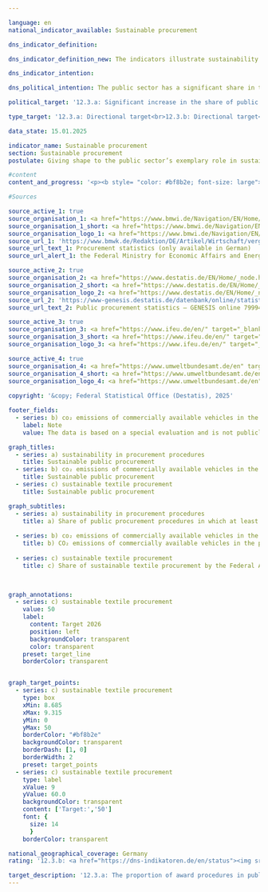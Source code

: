 ```yaml
---

language: en        
national_indicator_available: Sustainable procurement        

dns_indicator_definition:         

dns_indicator_definition_new: The indicators illustrate sustainability in public procurement using examples of award procedures overall (12.3.a), CO₂ emissions from motor vehicles (12.3.b) and sustainable textile procurement (12.3.c). The indicator 12.3.a <i>Award procedures in public procurement in which at least one sustainability criterion was taken into account</i> shows the proportion of the total number of procedures for awarding public contracts/concessions with consideration of sustainability criteria that were reported to the procurement statistics for the respective reporting year (in %). Indicator 12.3.b <i>CO₂ emissions per kilometres travelled by public sector vehicles</i> compares CO₂ emissions with the base year 2015&nbsp;in relation to the corresponding kilometres travelled. Indicator 12.3.c shows the sustainable textile procurement of the Federal Administration (excluding special textiles) (in %).        

dns_indicator_intention:         

dns_political_intention: The public sector has a significant share in the demand for products and services. Aligning public procurement with the guiding principle of sustainability and strengthening sustainability criteria in public procurement should therefore act as a lever for increasing the supply of sustainable products.        

political_target: '12.3.a: Significant increase in the share of public procurement contracts in which sustainability criteria are taken into account, ensuring that this will be the norm by 2030. It should be noted that procurement to meet the needs of the Bundeswehr, the Federal Police as well as civil protection and disaster prevention does not contribute towards an increase<br>12.3.b: Significant reduction<br>12.3.c: Increase to 50% by 2026'        

type_target: '12.3.a: Directional target<br>12.3.b: Directional target<br>12.3.c: Target with specific target value'        

data_state: 15.01.2025        

indicator_name: Sustainable procurement        
section: Sustainable procurement        
postulate: Giving shape to the public sector’s exemplary role in sustainable public procurement        

#content         
content_and_progress: '<p><b style= "color: #bf8b2e; font-size: large">12.3.a, b, c Sustainable procurement</b><br><br>The public sector accounts for a significant share of demand for products and services. The complex issue of sustainable procurement cannot be meaningfully represented by a single indicator. Therefore, the topic is addressed comprehensively through the consideration of sustainability criteria in the public procurement process (indicator 12.3.a) and exemplarily with two product-group-specific indicators on CO₂ emissions from public sector motor vehicles (indicator 12.3.b) and textile procurement by the federal administration (indicator 12.3.c).<br><br><b>12.3.a Public procurement procedures in which at least one sustainability criterion was considered</b><br><br>This indicator records the proportion of procedures for awarding public contracts and concessions in which sustainable criteria were taken into account. The indicator covers all contracting levels (federal, state, municipal, and other contracting authorities) and is based on data reported to the procurement statistics.<br><br>The procurement statistics are compiled by the Federal Statistical Office on behalf of the Federal Ministry for Economic Affairs and Energy (BMWE). The legal basis is the Procurement Statistics Regulation (VergStatVO), which also governs the reporting of the consideration of sustainability criteria in public procurement. These criteria include environmental, social, and innovative aspects that can be taken into account when selecting contractors.<br><br>All contracts and concessions reported to the procurement statistics are included in the indicator. Reporting is mandatory for contracts with a volume of 25,000&nbsp;euros or more. In 2023, nearly 186,000&nbsp;contracts of this size and over 9,700&nbsp;additional contracts in the range between 1,000&nbsp;and 25,000&nbsp;euros were reported.<br><br>Between 2021&nbsp;and 2023, the share of public procurement procedures considering at least one sustainability criterion rose from 12.6% in 2021&nbsp;to 12.8% (+0.2&nbsp;percentage points) in 2022&nbsp;and 14.0% (+1.2&nbsp;percentage points) in 2023. This suggests growing public sector engagement in integrating sustainability criteria into public contract awards.<br><br>In 2023, over 195,000&nbsp;public contracts and concessions were reported to the procurement statistics. About half of these contracts were at the municipal level, 30% at the state level, and 11% at the federal level. The total volume of these contracts amounted to 123,485&nbsp;million euros.<br><br>The number of procurement procedures that considered sustainability criteria was 27,412, with a volume of 28,391&nbsp;million euros. At the municipal level, 11% of contracts were awarded with sustainability criteria considered, 20% at the state level, and 13% at the federal level.<br><br>Procurement procedures without sustainability criteria in 2023&nbsp;had an average financial volume of 570,000&nbsp;euros per contract. Contracts with sustainability criteria had a significantly higher average volume of 1.0&nbsp;million euros per contract.<br><br>The three types of sustainability criteria were considered to varying degrees. Environmental criteria were applied in about 23,000&nbsp;contracts with a total volume of nearly 44&nbsp;billion euros. Social criteria were applied in 15,000&nbsp;contracts with a total volume of 29.5&nbsp;billion euros, and innovative criteria were used in about 5,000&nbsp;contracts with a total volume of 6&nbsp;billion euros. However, many contracts listed multiple criteria simultaneously.<br><br>Currently, the indicator shows a discrepancy between reported awards and the actual total volume of public procurement. However, due to the existing reporting obligation, a more comprehensive representation is expected in the medium term. The indicator only shows how many procurement procedures included a statement on the consideration of sustainability criteria but does not assess how accurately this reporting obligation is fulfilled.<br><br>The indicator provides a quantitative overview of the share of procurement procedures in public procurement where sustainability criteria are considered. However, it does not indicate whether the most sustainable product was actually selected in these procedures or how environmentally, socially, or innovatively the procured products perform in production or use. It also does not assess whether changes in the indicator might be due to better compliance with the reporting requirement. Furthermore, it should be noted that certain procurement areas&nbsp;–&nbsp;such as procurement for the Bundeswehr (Federal Armed Forces), Federal Police, and civil and disaster protection&nbsp;–&nbsp;may be exempt from legal or sub-legal obligations to consider sustainability criteria in procurement and thus may not contribute to increases in the indicator.<br><br>The political target for 2030&nbsp;is that sustainability criteria are generally considered in public procurement procedures.<br><br><b>12.3.b CO₂ emissions per kilometre travelled by public sector motor vehicles</b><br><br>Data on motor vehicles (MVs) of the public sector are provided by the System of Environmental-Economic Accounting (SEEA) of the Federal Statistical Office in cooperation with the TREMOD database (Transport Emission Model) of the Institute for Energy and Environmental Research (ifeu). The public sector includes the federal government, states, municipalities, municipal associations, as well as the police, federal border guards, and fire brigades. Public sector motor vehicles include all passenger cars, light commercial vehicles under 3.5&nbsp;tonnes, and motorcycles. Heavy commercial vehicles and buses are not included.<br><br>The indicator exclusively captures CO₂ emissions produced during vehicle operation. Emissions from production and disposal of vehicles are not considered. Nor are emissions from electricity production for electric vehicles included, although these are relevant for a complete environmental assessment.<br><br>Average CO₂ emissions of public sector vehicles fluctuated. Between 2015&nbsp;and 2021, emissions rose from 220&nbsp;to 227&nbsp;grams CO₂ per kilometre. In 2022, a decline to 224&nbsp;grams CO₂ per kilometre was recorded, a reduction of 1.4% compared to the previous year (index value: 101.6), but this does not meet the politically set targets for CO₂ reduction.<br><br>In 2019, almost 4&nbsp;billion kilometres were travelled by public sector vehicles, emitting 874,000&nbsp;tonnes of CO₂. Both mileage and emissions dropped sharply during the COVID-19&nbsp;pandemic. In 2022, both mileage and emissions were about 11% below 2019&nbsp;levels (3.49&nbsp;billion kilometres and 781,000&nbsp;tonnes of CO₂). The largest drops were in passenger cars (around &#8209;20%), while the use of light commercial vehicles remained almost unchanged.<br><br>Zero emissions are assumed for electric vehicles. Accordingly, the electrification of the public sector fleet has a significant impact on the indicator. The share of mileage covered by electric vehicles has quadrupled since 2014&nbsp;but was still only 0.15% in 2022.<br><br>Several measures have been implemented to reduce emissions, including the promotion of low-emission vehicles, use of technological advances in engine efficiency, and increased use of alternative drives. Charging infrastructure for electric vehicles has been expanded, and regulatory measures such as binding emission limits and vehicle fleet renewal programmes have been introduced. Additional measures, such as increased use of alternative transport modes, also contribute to emission reductions but typically involve reduced mileage, which affects both numerator and denominator of the indicator.<br><br>The political target is to reduce CO₂ emissions per kilometre travelled by public sector motor vehicles. However, no clear trend was observable on average over recent years, though the indicator showed development in line with this goal in 2022.<br><br><b>12.3.c Sustainable textile procurement by the federal administration (excluding special textiles)</b><br><br>The Federal Government’s Sustainability Action Programme aims to establish sustainability as a fundamental principle in federal administration. First adopted in 2010&nbsp;and renewed in 2015, it obliges federal authorities to align their activities with ecological, social, and economic criteria. Under this programme, the government committed to procuring <i>preferably 50% of textiles (excluding special textiles) according to ecological and social criteria</i>. This target was specified in 2021&nbsp;by the <i>Roadmap for Increasing Sustainable Textile Procurement</i>, which came into force on 15&nbsp;March 2023. The roadmap defines quantitative goals to increase sustainable textile procurement and measures progress based on the financial total volume of textiles procured by the federal administration.<br><br>Unlike the programme’s target, the indicator&nbsp;–&nbsp;and thus the 50% target&nbsp;–&nbsp;refers to the total volume of textile procurement, not to each individual federal authority or institution. If some entities fail to reach the 50% mark, this can be offset by others exceeding it.<br><br>The roadmap is based on the <i>Guideline for Sustainable Textile Procurement by the Federal Administration</i>, which sets ecological and social requirements for procurement. Data to calculate the share of sustainably procured textiles relative to the total financial volume are to be collected in future through monitoring of the Sustainability Action Programme. This monitoring is conducted by the Coordinating Office for Climate-Neutral Federal Administration (KKB) at the Federal Ministry for Economic Affairs and Climate Action (BMWK).<br><br>At the time of publication, no data are yet available for the indicator measuring sustainable textile procurement within the federal administration.</p>'                

#Sources        

source_active_1: true
source_organisation_1: <a href="https://www.bmwi.de/Navigation/EN/Home/home.html" target="_blank" onclick="return confirm_alert('the Federal Ministry for Economic Affairs and Energy', 'En')">Federal Ministry for Economic Affairs and Energy</a>
source_organisation_1_short: <a href="https://www.bmwi.de/Navigation/EN/Home/home.html" target="_blank" onclick="return confirm_alert('the Federal Ministry for Economic Affairs and Energy', 'En')">Federal Ministry for Economic Affairs and Energy</a>
source_organisation_logo_1: <a href="https://www.bmwi.de/Navigation/EN/Home/home.html" target="_blank" onclick="return confirm_alert('the Federal Ministry for Economic Affairs and Energy', 'En')"><img src="https://dns-indikatoren.de/public/OrgImgEn/bmwe.png" alt="Federal Ministry for Economic Affairs and Energy" title=" Click here to visit the homepage of the organizationFederal Ministry for Economic Affairs and Energy" style="height:60px; width:148px; border:transparent"/></a>
source_url_1: 'https://www.bmwk.de/Redaktion/DE/Artikel/Wirtschaft/vergabestatistik.html'
source_url_text_1: Procurement statistics (only available in German)
source_url_alert_1: the Federal Ministry for Economic Affairs and Energy

source_active_2: true
source_organisation_2: <a href="https://www.destatis.de/EN/Home/_node.html" target="_blank">Federal Statistical Office</a>
source_organisation_2_short: <a href="https://www.destatis.de/EN/Home/_node.html" target="_blank">Federal Statistical Office</a>
source_organisation_logo_2: <a href="https://www.destatis.de/EN/Home/_node.html" target="_blank"><img src="https://dns-indikatoren.de/public/OrgImgEn/destatis.png" alt="Federal Statistical Office" title=" Click here to visit the homepage of the organizationFederal Statistical Office" style="height:60px; width:148px; border:transparent"/></a>
source_url_2: 'https://www-genesis.destatis.de/datenbank/online/statistic/79994/details'
source_url_text_2: Public procurement statistics – GENESIS online 79994

source_active_3: true
source_organisation_3: <a href="https://www.ifeu.de/en/" target="_blank" onclick="return confirm_alert('the Institute for Energy and Environmental Research Heidelberg', 'En')">Institute for Energy and Environmental Research Heidelberg</a>
source_organisation_3_short: <a href="https://www.ifeu.de/en/" target="_blank" onclick="return confirm_alert('the Institute for Energy and Environmental Research Heidelberg', 'En')">Institute for Energy and Environmental Research Heidelberg</a>
source_organisation_logo_3: <a href="https://www.ifeu.de/en/" target="_blank" onclick="return confirm_alert('the Institute for Energy and Environmental Research Heidelberg', 'En')"><img src="https://dns-indikatoren.de/public/OrgImgEn/ifeu.png" alt="Institute for Energy and Environmental Research Heidelberg" title=" Click here to visit the homepage of the organizationInstitute for Energy and Environmental Research Heidelberg" style="height:60px; width:148px; border:transparent"/></a>

source_active_4: true
source_organisation_4: <a href="https://www.umweltbundesamt.de/en" target="_blank" onclick="return confirm_alert('the German Environment Agency', 'En')">German Environment Agency</a>
source_organisation_4_short: <a href="https://www.umweltbundesamt.de/en" target="_blank" onclick="return confirm_alert('the German Environment Agency', 'En')">German Environment Agency</a>
source_organisation_logo_4: <a href="https://www.umweltbundesamt.de/en" target="_blank" onclick="return confirm_alert('the German Environment Agency', 'En')"><img src="https://dns-indikatoren.de/public/OrgImgEn/uba.png" alt="German Environment Agency" title=" Click here to visit the homepage of the organizationGerman Environment Agency" style="height:60px; width:148px; border:transparent"/></a>
        
copyright: '&copy; Federal Statistical Office (Destatis), 2025'        

footer_fields:
  - series: b) co₂ emissions of commercially available vehicles in the public sector
    label: Note
    value: The data is based on a special evaluation and is not publicly available.        

graph_titles: 
  - series: a) sustainability in procurement procedures
    title: Sustainable public procurement
  - series: b) co₂ emissions of commercially available vehicles in the public sector
    title: Sustainable public procurement
  - series: c) sustainable textile procurement
    title: Sustainable public procurement        

graph_subtitles: 
  - series: a) sustainability in procurement procedures
    title: a) Share of public procurement procedures in which at least one sustainability criterion was taken into account
    
  - series: b) co₂ emissions of commercially available vehicles in the public sector
    title: b) CO₂ emissions of commercially available vehicles in the public sector
    
  - series: c) sustainable textile procurement
    title: c) Share of sustainable textile procurement by the Federal Administration (excluding special textiles)
            


graph_annotations:
  - series: c) sustainable textile procurement
    value: 50
    label:
      content: Target 2026
      position: left
      backgroundColor: transparent
      color: transparent
    preset: target_line
    borderColor: transparent        


graph_target_points:
  - series: c) sustainable textile procurement
    type: box
    xMin: 8.685
    xMax: 9.315
    yMin: 0
    yMax: 50
    borderColor: "#bf8b2e"
    backgroundColor: transparent
    borderDash: [1, 0]
    borderWidth: 2
    preset: target_points
  - series: c) sustainable textile procurement
    type: label
    xValue: 9
    yValue: 60.0
    backgroundColor: transparent
    content: ['Target:','50']
    font: {
      size: 14
      }
    borderColor: transparent                

national_geographical_coverage: Germany        
rating: '12.3.b: <a href="https://dns-indikatoren.de/en/status"><img src="https://sdg-indikatoren.de/public/Wettersymbole/Wolke.png" title="In 2022 the average value aimed in the wrong direction or indicates stagnation, but the previous year had shown a turn in the desired direction." alt="Weathersymbol: cloud"/></a>'        

target_description: '12.3.a: The proportion of award procedures in public procurement in which at least one sustainability criterion is taken into account should be increased.<br>• The current trend is moving in the desired direction. A conclusive assessment of indicator 12.3.a is not possible. Too few data points.<br><br><br>12.3.b: CO₂ emissions per kilometre travelled by public sector vehicles should be reduced.<br>• According to the target formulation, indicator 12.3.b developed in the desired direction in 2022. However, the six-year average shows that the indicator did not move consistently in the desired direction. Indicator 12.3.b is therefore assessed as <b>cloud</b> for 2022.<br><br>12.3.c: The proportion of sustainable textile procurement by the Federal Administration should be increased to at least 50% by 2026.<br>• An assessment of indicator 12.3.c is not possible. No data points.'        
---
```


